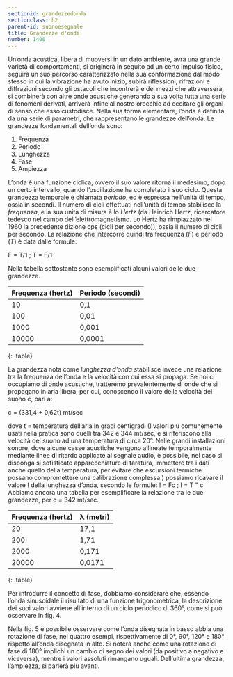 ```yaml
---
sectionid: grandezzedonda
sectionclass: h2
parent-id: suonoesegnale
title: Grandezze d'onda
number: 1400
---
```


Un’onda acustica, libera di muoversi in un dato ambiente, avrà una grande varietà di comportamenti, si originerà in seguito ad un certo impulso fisico, seguirà un suo percorso caratterizzato nella sua conformazione dal modo stesso in cui la vibrazione ha avuto inizio, subirà riflessioni, rifrazioni e diffrazioni secondo gli ostacoli che incontrerà e dei mezzi che attraverserà, si combinerà con altre onde acustiche generando a sua volta tutta una serie di fenomeni derivati, arriverà infine al nostro orecchio ad eccitare gli organi di senso che esso custodisce. Nella sua forma elementare, l’onda è definita da una serie di parametri, che rappresentano le grandezze dell’onda.
Le grandezze fondamentali dell’onda sono:

 1. Frequenza
 2. Periodo
 3. Lunghezza
 4. Fase
 5. Ampiezza

L’onda è una funzione ciclica, ovvero il suo valore ritorna il medesimo, dopo un certo intervallo, quando l’oscillazione ha completato il suo ciclo. Questa grandezza temporale è chiamata *periodo*, ed è espressa nell’unità di tempo, ossia in secondi. Il numero di cicli effettuati nell’unità di tempo stabilisce la *frequenza*, e la sua unità di misura è lo *Hertz* (da Heinrich Hertz, ricercatore tedesco nel campo dell’elettromagnetismo. Lo Hertz ha rimpiazzato nel 1960 la precedente dizione cps (cicli per secondo)), ossia il numero di cicli per secondo. La relazione che intercorre quindi tra frequenza (*F*) e periodo (*T*) è data dalle formule:

F = T/1 ; T = F/1

Nella tabella sottostante sono esemplificati alcuni valori delle due grandezze.

| Frequenza (hertz) | Periodo (secondi) |
|:------------|:------------|
| 10 | 0,1 |
| 100 | 0,01 |
| 1000 | 0,001 |
| 10000 | 0,0001 |
{: .table}

La grandezza nota come *lunghezza d’onda* stabilisce invece una relazione tra la frequenza dell’onda e la velocità con cui essa si propaga. Se noi ci occupiamo di onde acustiche, tratteremo prevalentemente di onde che si propagano in aria libera, per cui, conoscendo il valore della velocità del suono c, pari a:

c = (331,4 + 0,62t) mt/sec

dove t = temperatura dell’aria in gradi centigradi (I valori più comunemente usati nella pratica sono quelli tra 342 e 344 mt/sec, e si riferiscono alla velocità del suono ad una temperatura di circa 20°. Nelle grandi installazioni sonore, dove alcune casse acustiche vengono allineate temporalmente mediante linee di ritardo applicate al segnale audio, è possibile, nel caso si disponga si sofisticate apparecchiature di taratura, immettere tra i dati anche quello della temperatura, per evitare che escursioni termiche possano compromettere una calibrazione complessa.)
possiamo ricavare il valore ! della lunghezza d’onda, secondo le formule: ! = Fc ; ! = T " c
Abbiamo ancora una tabella per esemplificare la relazione tra le due grandezze, per c = 342 mt/sec.

| Frequenza (hertz) | λ (metri) |
|:------------|:------------|
| 20 | 17,1 |
| 200 | 1,71 |
| 2000 | 0,171 |
| 20000 | 0,0171 |
{: .table}

Per introdurre il concetto di fase, dobbiamo considerare che, essendo l’onda sinusoidale il risultato di una funzione trigonometrica, la descrizione dei suoi valori avviene all’interno di un ciclo periodico di 360°, come si può osservare in fig. 4.

Nella fig. 5 è possibile osservare come l’onda disegnata in basso abbia una rotazione di fase, nei quattro esempi, rispettivamente di 0°, 90°, 120° e 180° rispetto all’onda disegnata in alto. Si noterà anche come una rotazione di fase di 180° implichi un cambio di segno dei valori (da positivo a negativo e viceversa), mentre i valori assoluti rimangano uguali.
Dell’ultima grandezza, l’ampiezza, si parlerà più avanti.
